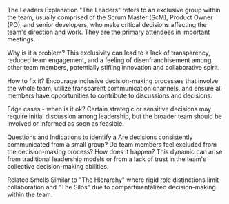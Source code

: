 
The Leaders
Explanation
"The Leaders" refers to an exclusive group within the team, usually comprised of the Scrum Master (ScM), Product Owner (PO), and senior developers, who make critical decisions affecting the team's direction and work. They are the primary attendees in important meetings.

Why is it a problem?
This exclusivity can lead to a lack of transparency, reduced team engagement, and a feeling of disenfranchisement among other team members, potentially stifling innovation and collaborative spirit.

How to fix it?
Encourage inclusive decision-making processes that involve the whole team, utilize transparent communication channels, and ensure all members have opportunities to contribute to discussions and decisions.

Edge cases - when is it ok?
Certain strategic or sensitive decisions may require initial discussion among leadership, but the broader team should be involved or informed as soon as feasible.

Questions and Indications to identify a
Are decisions consistently communicated from a small group?
Do team members feel excluded from the decision-making process?
How does it happen?
This dynamic can arise from traditional leadership models or from a lack of trust in the team's collective decision-making abilities.

Related Smells
Similar to "The Hierarchy" where rigid role distinctions limit collaboration and "The Silos" due to compartmentalized decision-making within the team.